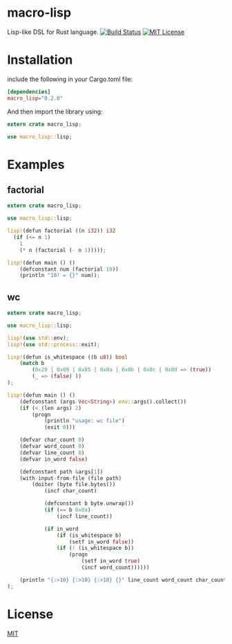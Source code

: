 # macro-lisp

Lisp-like DSL for Rust language.
[![Build Status](https://travis-ci.org/JunSuzukiJapan/macro-lisp.svg?branch=master)](https://travis-ci.org/JunSuzukiJapan/macro-lisp)
[![MIT License](http://img.shields.io/badge/license-MIT-blue.svg?style=flat)](LICENSE)

# Installation

include the following in your Cargo.toml file:

```toml
[dependencies]
macro_lisp="0.2.0"
```

And then import the library using:

```rust
extern crate macro_lisp;

use macro_lisp::lisp;
```

# Examples

## factorial

``` rust
extern crate macro_lisp;

use macro_lisp::lisp;

lisp!(defun factorial ((n i32)) i32
  (if (<= n 1)
    1
    (* n (factorial (- n 1)))));

lisp!(defun main () ()
    (defconstant num (factorial 10))
    (println "10! = {}" num));
```

## wc

``` rust
extern crate macro_lisp;

use macro_lisp::lisp;

lisp!(use std::env);
lisp!(use std::process::exit);

lisp!(defun is_whitespace ((b u8)) bool
    (match b
        (0x20 | 0x09 | 0x85 | 0x0a | 0x0b | 0x0c | 0x0d => (true))
        (_ => (false) ))
);

lisp!(defun main () ()
    (defconstant (args Vec<String>) env::args().collect())
    (if (< (len args) 2)
        (progn
            (println "usage: wc file")
            (exit 0)))

    (defvar char_count 0)
    (defvar word_count 0)
    (defvar line_count 0)
    (defvar in_word false)

    (defconstant path &args[1])
    (with-input-from-file (file path)
        (doiter (byte file.bytes())
            (incf char_count)

            (defconstant b byte.unwrap())
            (if (== b 0x0a)
                (incf line_count))

            (if in_word
                (if (is_whitespace b)
                    (setf in_word false))
                (if (! (is_whitespace b))
                    (progn
                        (setf in_word true)
                        (incf word_count))))))

    (println "{:>10} {:>10} {:>10} {}" line_count word_count char_count path)
);
```

# License

[MIT](LICENSE)

